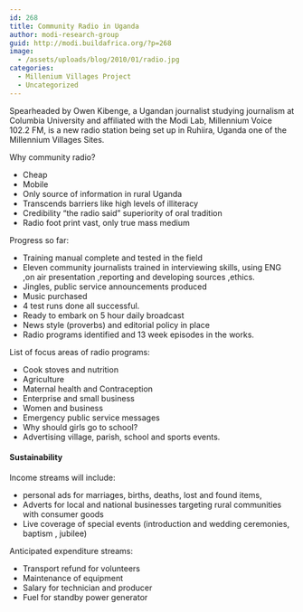 ```yaml
---
id: 268
title: Community Radio in Uganda
author: modi-research-group
guid: http://modi.buildafrica.org/?p=268
image:
  - /assets/uploads/blog/2010/01/radio.jpg
categories:
  - Millenium Villages Project
  - Uncategorized
---
```

Spearheaded by Owen Kibenge, a Ugandan journalist studying journalism at Columbia University and affiliated with the Modi Lab, Millennium Voice 102.2 FM, is a new radio station being set up in Ruhiira, Uganda one of the Millennium Villages Sites. 

Why community radio? 

  * Cheap
  * Mobile
  * Only source of information in rural Uganda
  * Transcends barriers like high levels of illiteracy
  * Credibility “the radio said” superiority of oral tradition
  * Radio foot print vast, only true mass medium

Progress so far: 

  * Training manual complete and tested in the field
  * Eleven community journalists trained in interviewing skills, using ENG ,on air presentation ,reporting and developing sources ,ethics.
  * Jingles, public service announcements produced
  * Music purchased
  * 4 test runs done all successful.
  * Ready to embark on 5 hour daily broadcast
  * News style (proverbs) and editorial policy in place
  * Radio programs identified and 13 week episodes in the works.

List of focus areas of radio programs: 

  * Cook stoves and nutrition
  * Agriculture
  * Maternal health and Contraception
  * Enterprise and small business
  * Women and business
  * Emergency public service messages
  * Why should girls go to school?
  * Advertising village, parish, school and sports events.

#### Sustainability

Income streams will include: 

  * personal ads for marriages, births, deaths, lost and found items,
  * Adverts for local and national businesses targeting rural communities with consumer goods
  * Live coverage of special events (introduction and wedding ceremonies, baptism , jubilee)

Anticipated expenditure streams: 

  * Transport refund for volunteers
  * Maintenance of equipment
  * Salary for technician and producer
  * Fuel for standby power generator